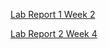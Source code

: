 [Lab Report 1 Week 2](https://chedwards492.github.io/cse15l-lab-reports/lab-report-1-week-2.html)

[Lab Report 2 Week 4](https://github.com/chedwards492/cse15l-lab-reports/blob/main/Lab2Week4/lab-report-2-week-4.md)
